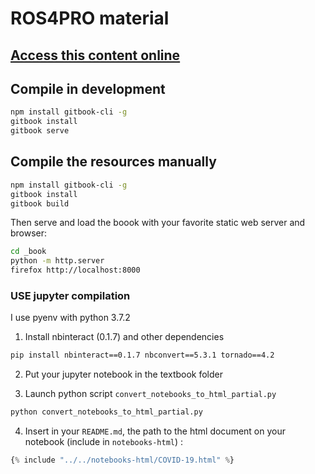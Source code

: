 # ROS4PRO material

## [Access this content online](http://learn.ros4.pro)

## Compile in development

```bash
npm install gitbook-cli -g
gitbook install
gitbook serve
```

## Compile the resources manually

```bash
npm install gitbook-cli -g
gitbook install
gitbook build
```

Then serve and load the boook with your favorite static web server and browser:

```bash
cd _book
python -m http.server
firefox http://localhost:8000
```

### USE jupyter compilation

I use pyenv with python 3.7.2

1. Install nbinteract (0.1.7) and other dependencies

```bash
pip install nbinteract==0.1.7 nbconvert==5.3.1 tornado==4.2
```

2. Put your jupyter notebook in the textbook folder

3. Launch python script `convert_notebooks_to_html_partial.py`
```bash
python convert_notebooks_to_html_partial.py
```

4. Insert in your `README.md`, the path to the html document on your notebook (include in `notebooks-html`) :
```js
{% include "../../notebooks-html/COVID-19.html" %}
```